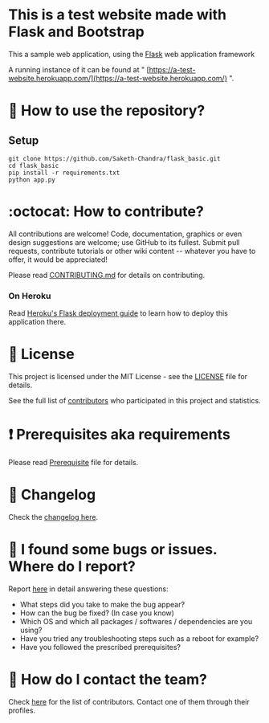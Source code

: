 # This is a test website made with Flask and Bootstrap

This a sample web application, using the [Flask](http://flask.pocoo.org/) web application framework

A running instance of it can be found at " 
[https://a-test-website.herokuapp.com/](https://a-test-website.herokuapp.com/) ".

# :book: How to use the repository?
## Setup
``` 
git clone https://github.com/Saketh-Chandra/flask_basic.git
cd flask_basic
pip install -r requirements.txt
python app.py
```

# :octocat: How to contribute?

All contributions are welcome! Code, documentation, graphics or even design suggestions are welcome; use GitHub to its fullest. Submit pull requests, contribute tutorials or other wiki content -- whatever you have to offer, it would be appreciated!

Please read [CONTRIBUTING.md](CONTRIBUTING.md) for details on contributing.

### On Heroku

Read [Heroku's Flask deployment guide](https://devcenter.heroku.com/articles/getting-started-with-python-o#deploy-your-application-to-heroku) to learn how to deploy this application there.


# :scroll: License

This project is licensed under the MIT License - see the [LICENSE](LICENSE) file for details.


See the full list of [contributors](https://github.com/Saketh-Chandra/flask_basic/graphs/contributors) who participated in this project and statistics.

# :heavy_exclamation_mark: Prerequisites aka requirements

Please read [Prerequisite](Prerequisite.md) file for details.

# :scroll: Changelog

Check the [changelog here](https://github.com/Saketh-Chandra/flask_basic/commits/master).

# :scroll: I found some bugs or issues. Where do I report?

Report [here](https://github.com/Saketh-Chandra/flask_basic/issues/new) in detail answering these questions:

* What steps did you take to make the bug appear?
* How can the bug be fixed? (In case you know)
* Which OS and which all packages / softwares / dependencies are you using?
* Have you tried any troubleshooting steps such as a reboot for example?
* Have you followed the prescribed prerequisites?

# :scroll: How do I contact the team?

Check [here](https://github.com/Saketh-Chandra/flask_basic/graphs/contributors) for the list of contributors. Contact one of them through their profiles.